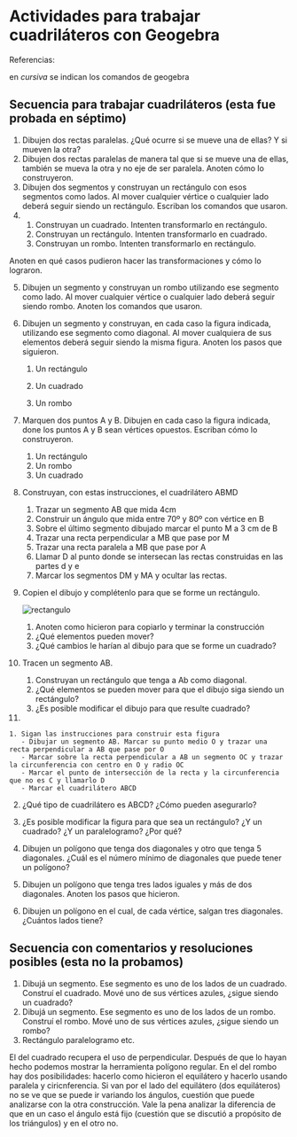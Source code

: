 # Actividades para trabajar cuadriláteros con Geogebra

Referencias:

en *cursiva* se indican los comandos de geogebra

## Secuencia para trabajar cuadriláteros (esta fue probada en séptimo)
1. Dibujen dos rectas paralelas. ¿Qué ocurre si se mueve una de ellas? Y si mueven la otra?
2. Dibujen dos rectas paralelas de manera tal que si se mueve una de ellas, también se mueva la otra y no eje de ser paralela. Anoten cómo lo construyeron.
3. Dibujen dos segmentos y construyan un rectángulo con esos segmentos como lados. Al mover cualquier vértice o cualquier lado deberá seguir siendo un rectángulo. Escriban los comandos que usaron.
4. 
   1. Construyan un cuadrado. Intenten transformarlo en rectángulo.
   2. Construyan un rectángulo. Intenten transformarlo en cuadrado.
   3. Construyan un rombo. Intenten transformarlo en rectángulo.

Anoten en qué casos pudieron hacer las transformaciones y cómo lo lograron.

5. Dibujen un segmento y construyan un rombo utilizando ese segmento como lado. Al mover cualquier vértice o cualquier lado deberá seguir siendo rombo. Anoten los comandos que usaron.


6. Dibujen un segmento y construyan, en cada caso la figura indicada, utilizando ese segmento como diagonal. Al mover cualquiera de sus elementos deberá seguir siendo la misma figura. Anoten los pasos que siguieron.

	1. Un rectángulo

	2. Un cuadrado

	3. Un rombo


7. Marquen dos puntos A y B. Dibujen en cada caso la figura indicada, done los puntos A y B sean vértices opuestos. Escriban cómo lo construyeron.

	1. Un rectángulo
	2. Un rombo 
	3. Un cuadrado

8. Construyan, con estas instrucciones, el cuadrilátero ABMD

	1. Trazar un segmento AB que mida 4cm
	2. Construir un ángulo que mida entre 70º y 80º con vértice en B
	3. Sobre el último segmento dibujado marcar el punto M a 3 cm de B
	4. Trazar una recta perpendicular a MB que pase por M
	5. Trazar una recta paralela a MB que pase por A
	6. Llamar D al punto donde se intersecan las rectas construidas en las partes d y e
	7. Marcar los segmentos DM y MA y ocultar las rectas.

9. Copien el dibujo y complétenlo para que se forme un rectángulo.

	![rectangulo](http://farm6.staticflickr.com/5542/9732520820_2ebee7c329_o_d.jpg "rectangulo")


	1. Anoten como hicieron para copiarlo y terminar la construcción
	2. ¿Qué elementos pueden mover?
	3. ¿Qué cambios le harían al dibujo para que se forme un cuadrado?


10. Tracen un segmento AB.

	1. Construyan un rectángulo que tenga a Ab como diagonal.
	2. ¿Qué elementos se pueden mover para que el dibujo siga siendo un rectángulo?
	3. ¿Es posible modificar el dibujo para que resulte cuadrado?


11. 

	1. Sigan las instrucciones para construir esta figura
	   - Dibujar un segmento AB. Marcar su punto medio O y trazar una recta perpendicular a AB que pase por O
	   - Marcar sobre la recta perpendicular a AB un segmento OC y trazar la circunferencia con centro en O y radio OC
	   - Marcar el punto de intersección de la recta y la circunferencia que no es C y llamarlo D
	   - Marcar el cuadrilátero ABCD
   2. ¿Qué tipo de cuadrilátero es ABCD? ¿Cómo pueden asegurarlo?
   3. ¿Es posible modificar la figura para que sea un rectángulo? ¿Y un cuadrado? ¿Y un paralelogramo? ¿Por qué?


12. Dibujen un polígono que tenga dos diagonales y otro que tenga 5 diagonales. ¿Cuál es el número mínimo de diagonales que puede tener un polígono?
13. Dibujen un polígono que tenga tres lados iguales y más de dos diagonales. Anoten los pasos que hicieron.
14. Dibujen un polígono en el cual, de cada vértice, salgan tres diagonales. ¿Cuántos lados tiene?


## Secuencia con comentarios y resoluciones posibles (esta no la probamos)
1. Dibujá un segmento. Ese segmento es uno de los lados de un cuadrado. Construí el cuadrado. Mové uno de sus vértices azules, ¿sigue siendo un cuadrado?
2.  Dibujá un segmento. Ese segmento es uno de los lados de un rombo. Construí el rombo. Mové uno de sus vértices azules, ¿sigue siendo un rombo?
3. Rectángulo paralelogramo etc.


El del cuadrado recupera el uso de perpendicular. Después de que lo hayan hecho podemos mostrar la herramienta polígono regular. En el del rombo hay dos posibilidades: hacerlo como hicieron el equilátero y hacerlo usando paralela y ciricnferencia. Si van por el lado del equilátero (dos equiláteros) no se ve que se puede ir variando los ángulos, cuestión que puede analizarse con la otra construcción. Vale la pena analizar la diferencia de que en un caso el ángulo está fijo (cuestión que se discutió a propósito de los triángulos) y en el otro no.
